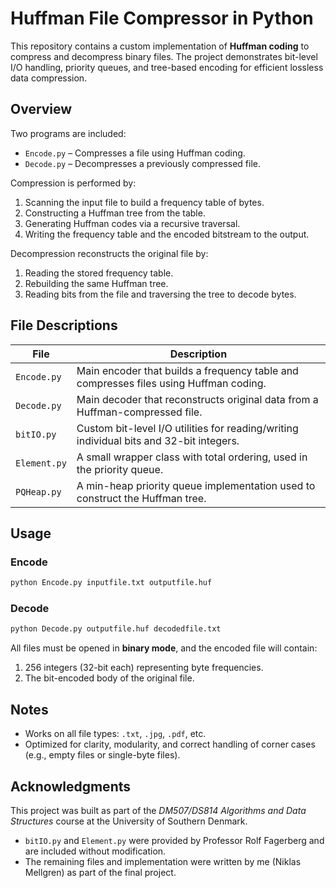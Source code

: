 # Huffman File Compressor in Python

This repository contains a custom implementation of **Huffman coding** to compress and decompress binary files. The project demonstrates bit-level I/O handling, priority queues, and tree-based encoding for efficient lossless data compression.

## Overview

Two programs are included:
- `Encode.py` – Compresses a file using Huffman coding.
- `Decode.py` – Decompresses a previously compressed file.

Compression is performed by:
1. Scanning the input file to build a frequency table of bytes.
2. Constructing a Huffman tree from the table.
3. Generating Huffman codes via a recursive traversal.
4. Writing the frequency table and the encoded bitstream to the output.

Decompression reconstructs the original file by:
1. Reading the stored frequency table.
2. Rebuilding the same Huffman tree.
3. Reading bits from the file and traversing the tree to decode bytes.

## File Descriptions

| File           | Description |
|----------------|-------------|
| `Encode.py`    | Main encoder that builds a frequency table and compresses files using Huffman coding. |
| `Decode.py`    | Main decoder that reconstructs original data from a Huffman-compressed file. |
| `bitIO.py`     | Custom bit-level I/O utilities for reading/writing individual bits and 32-bit integers. |
| `Element.py`   | A small wrapper class with total ordering, used in the priority queue. |
| `PQHeap.py`    | A min-heap priority queue implementation used to construct the Huffman tree. |

## Usage

### Encode
```bash
python Encode.py inputfile.txt outputfile.huf
```

### Decode
```bash
python Decode.py outputfile.huf decodedfile.txt
```

All files must be opened in **binary mode**, and the encoded file will contain:
1. 256 integers (32-bit each) representing byte frequencies.
2. The bit-encoded body of the original file.

## Notes

- Works on all file types: `.txt`, `.jpg`, `.pdf`, etc.
- Optimized for clarity, modularity, and correct handling of corner cases (e.g., empty files or single-byte files).

## Acknowledgments
This project was built as part of the *DM507/DS814 Algorithms and Data Structures* course at the University of Southern Denmark.
- `bitIO.py` and `Element.py` were provided by Professor Rolf Fagerberg and are included without modification.
- The remaining files and implementation were written by me (Niklas Mellgren) as part of the final project.
